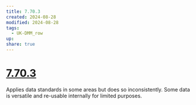 ```yaml
---
title: 7.70.3
created: 2024-08-28
modified: 2024-08-28
tags:
  - UK-DMM_row
up: 
share: true
---
```

# [7.70.3](7.70.3.md)

Applies data standards in some areas but does so inconsistently. Some data is versatile and re-usable internally for limited purposes.
